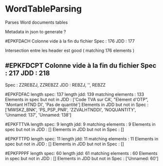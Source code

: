 # WordTableParsing
Parses Word documents tables


Metadata in json to generate ?


#EPKFDACH
Colonne vide à la fin du fichier
Spec : 176
JDD : 177

Intersection entre les header est good ( matching 176 elements )

#EPKFDCPT
Colonne vide à la fin du fichier
Spec : 217
JDD : 218
-- 
Spec : ZZREBZJ, ZZREBZZ
JDD : REBZJ, '', REBZZ


#EPKFDFAC
length spec:  137
length jdd:  139
matching elements :  133
Elements in spec but not in JDD :  ['Code TVA sur CA', "Elément d'OTP", 'Montant HTND DI', 'Pas de quantité']
Elements in JDD but not in Spec :  ['MWSKZ_BNK', 'PS_PSP_PNR', 'ZZVALHTNDDI', 'NOQUANTITY', 'Unnamed: 137', 'Unnamed: 138']


#EPKFTTVA
length spec:  9
length jdd:  9
matching elements :  9
Elements in spec but not in JDD :  []
Elements in JDD but not in Spec :  []


#EPKFTTPD
length spec:  11
length jdd:  11
matching elements :  11
Elements in spec but not in JDD :  []
Elements in JDD but not in Spec :  []

#EPKFPPPF
length spec:  60
length jdd:  61
matching elements :  60
Elements in spec but not in JDD :  []
Elements in JDD but not in Spec :  ['Unnamed: 60']